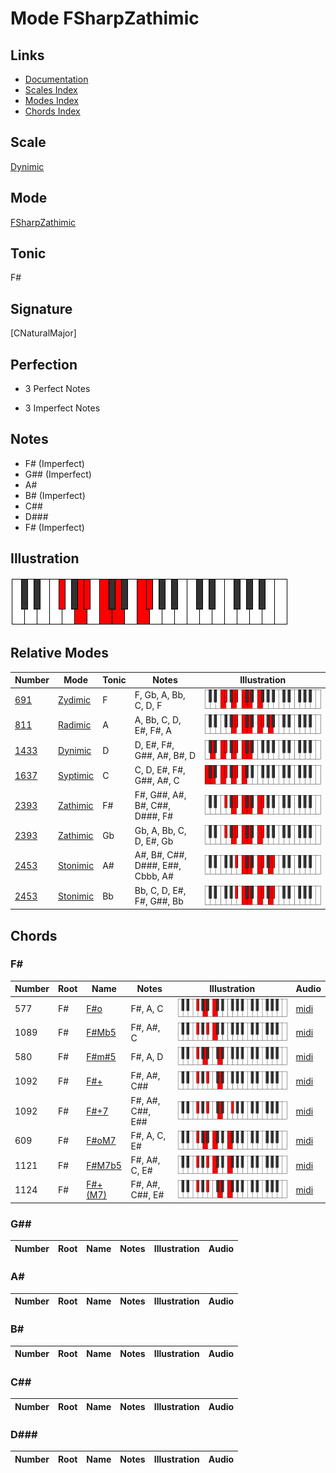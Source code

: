 # Mode FSharpZathimic

## Links

- [Documentation](index.md)
- [Scales Index](Scales.md)
- [Modes Index](Modes.md)
- [Chords Index](Chords.md)

## Scale

[Dynimic](ScaleDynimic.md)

## Mode

[FSharpZathimic](ModeFSharpZathimic.md)

## Tonic

F#

## Signature

[CNaturalMajor]

## Perfection

 - 3 Perfect Notes

 - 3 Imperfect Notes

## Notes

- F# (Imperfect)
- G## (Imperfect)
- A#
- B# (Imperfect)
- C##
- D###
- F# (Imperfect)

## Illustration

![FSharpZathimic](ModeFSharpZathimic.png)

## Relative Modes

| Number | Mode | Tonic | Notes | Illustration |
|--------|------|-------|-------|--------------|
| [691](https://ianring.com/musictheory/scales/691) | [Zydimic](ModeZydimic.md) | F | F, Gb, A, Bb, C, D, F | ![FNaturalZydimic](ModeFNaturalZydimic.png) |
| [811](https://ianring.com/musictheory/scales/811) | [Radimic](ModeRadimic.md) | A | A, Bb, C, D, E#, F#, A | ![ANaturalRadimic](ModeANaturalRadimic.png) |
| [1433](https://ianring.com/musictheory/scales/1433) | [Dynimic](ModeDynimic.md) | D | D, E#, F#, G##, A#, B#, D | ![DNaturalDynimic](ModeDNaturalDynimic.png) |
| [1637](https://ianring.com/musictheory/scales/1637) | [Syptimic](ModeSyptimic.md) | C | C, D, E#, F#, G##, A#, C | ![CNaturalSyptimic](ModeCNaturalSyptimic.png) |
| [2393](https://ianring.com/musictheory/scales/2393) | [Zathimic](ModeZathimic.md) | F# | F#, G##, A#, B#, C##, D###, F# | ![FSharpZathimic](ModeFSharpZathimic.png) |
| [2393](https://ianring.com/musictheory/scales/2393) | [Zathimic](ModeZathimic.md) | Gb | Gb, A, Bb, C, D, E#, Gb | ![GFlatZathimic](ModeGFlatZathimic.png) |
| [2453](https://ianring.com/musictheory/scales/2453) | [Stonimic](ModeStonimic.md) | A# | A#, B#, C##, D###, E##, Cbbb, A# | ![ASharpStonimic](ModeASharpStonimic.png) |
| [2453](https://ianring.com/musictheory/scales/2453) | [Stonimic](ModeStonimic.md) | Bb | Bb, C, D, E#, F#, G##, Bb | ![BFlatStonimic](ModeBFlatStonimic.png) |

## Chords

### F#

| Number | Root | Name | Notes | Illustration | Audio |
|--------|------|------|-------|--------------|-------|
| 577 | F# | [F#o](ChordFSharpDiminished.md) | F#, A, C | ![F#o](ChordFSharpDiminishedRootPosition.png) | [midi](ChordFSharpDiminishedRootPosition.mid) |
| 1089 | F# | [F#Mb5](ChordFSharpMajorFlatFifth.md) | F#, A#, C | ![F#Mb5](ChordFSharpMajorFlatFifthRootPosition.png) | [midi](ChordFSharpMajorFlatFifthRootPosition.mid) |
| 580 | F# | [F#m#5](ChordFSharpMinorSharpFifth.md) | F#, A, D | ![F#m#5](ChordFSharpMinorSharpFifthRootPosition.png) | [midi](ChordFSharpMinorSharpFifthRootPosition.mid) |
| 1092 | F# | [F#+](ChordFSharpAugmented.md) | F#, A#, C## | ![F#+](ChordFSharpAugmentedRootPosition.png) | [midi](ChordFSharpAugmentedRootPosition.mid) |
| 1092 | F# | [F#+7](ChordFSharpAugmentedAugmentedSeventh.md) | F#, A#, C##, E## | ![F#+7](ChordFSharpAugmentedAugmentedSeventhRootPosition.png) | [midi](ChordFSharpAugmentedAugmentedSeventhRootPosition.mid) |
| 609 | F# | [F#oM7](ChordFSharpDiminishedMajorSeventh.md) | F#, A, C, E# | ![F#oM7](ChordFSharpDiminishedMajorSeventhRootPosition.png) | [midi](ChordFSharpDiminishedMajorSeventhRootPosition.mid) |
| 1121 | F# | [F#M7b5](ChordFSharpMajorSeventhFlatFifth.md) | F#, A#, C, E# | ![F#M7b5](ChordFSharpMajorSeventhFlatFifthRootPosition.png) | [midi](ChordFSharpMajorSeventhFlatFifthRootPosition.mid) |
| 1124 | F# | [F#+(M7)](ChordFSharpAugmentedMajorSeventh.md) | F#, A#, C##, E# | ![F#+(M7)](ChordFSharpAugmentedMajorSeventhRootPosition.png) | [midi](ChordFSharpAugmentedMajorSeventhRootPosition.mid) |

### G##

| Number | Root | Name | Notes | Illustration | Audio |
|--------|------|------|-------|--------------|-------|

### A#

| Number | Root | Name | Notes | Illustration | Audio |
|--------|------|------|-------|--------------|-------|

### B#

| Number | Root | Name | Notes | Illustration | Audio |
|--------|------|------|-------|--------------|-------|

### C##

| Number | Root | Name | Notes | Illustration | Audio |
|--------|------|------|-------|--------------|-------|

### D###

| Number | Root | Name | Notes | Illustration | Audio |
|--------|------|------|-------|--------------|-------|


